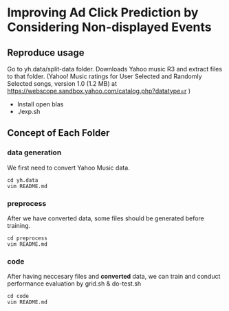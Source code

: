 # Improving Ad Click Prediction by Considering Non-displayed Events 


## Reproduce usage

Go to yh.data/split-data folder. Downloads Yahoo music R3 and extract files to that folder. (Yahoo! Music ratings for User Selected and Randomly Selected songs, version 1.0 (1.2 MB) at https://webscope.sandbox.yahoo.com/catalog.php?datatype=r )
- Install open blas
- ./exp.sh

## Concept of Each Folder

### data generation

We first need to convert Yahoo Music data.

```shell
cd yh.data
vim README.md
```

### preprocess

After we have converted data, some files should be generated before training.

```shell
cd preprocess
vim README.md
```

### code

After having neccesary files and **converted** data, we can train and conduct performance evaluation by grid.sh & do-test.sh

```shell
cd code
vim README.md
```




